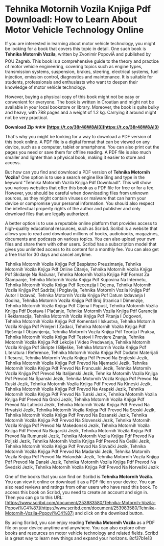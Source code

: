 
 
# Tehnika Motornih Vozila Knjiga Pdf Downloadl: How to Learn About Motor Vehicle Technology Online
  
If you are interested in learning about motor vehicle technology, you might be looking for a book that covers this topic in detail. One such book is **Tehnika Motornih Vozila**, written by Zvonimir PopoviÄ and published by POU Zagreb. This book is a comprehensive guide to the theory and practice of motor vehicle engineering, covering topics such as engine types, transmission systems, suspension, brakes, steering, electrical systems, fuel injection, emission control, diagnostics and maintenance. It is suitable for students, professionals and enthusiasts who want to deepen their knowledge of motor vehicle technology.
  
However, buying a physical copy of this book might not be easy or convenient for everyone. The book is written in Croatian and might not be available in your local bookstore or library. Moreover, the book is quite bulky and heavy, with 788 pages and a weight of 1.2 kg. Carrying it around might not be very practical.
 
**Download Zip ✯✯✯ [https://t.co/38r48W8AI3](https://t.co/38r48W8AI3)**


  
That's why you might be looking for a way to download a PDF version of this book online. A PDF file is a digital format that can be viewed on any device, such as a computer, tablet or smartphone. You can also print out the pages you need or save them for offline reading. A PDF file is also much smaller and lighter than a physical book, making it easier to store and access.
  
But how can you find and download a PDF version of **Tehnika Motornih Vozila**? One option is to use a search engine like Bing and type in the keyword "Tehnika Motornih Vozila Knjiga Pdf Downloadl". This will show you various websites that offer this book as a PDF file for free or for a fee. However, you should be careful when downloading files from unknown sources, as they might contain viruses or malware that can harm your device or compromise your personal information. You should also respect the intellectual property rights of the author and publisher and only download files that are legally authorized.
  
A better option is to use a reputable online platform that provides access to high-quality educational resources, such as Scribd. Scribd is a website that allows you to read and download millions of books, audiobooks, magazines, documents and podcasts on various topics. You can also upload your own files and share them with other users. Scribd has a subscription model that gives you unlimited access to its content for a monthly fee. You can also get a free trial for 30 days and cancel anytime.
 
Tehnika Motornih Vozila Knjiga Pdf Besplatno Preuzimanje,  Tehnika Motornih Vozila Knjiga Pdf Online Čitanje,  Tehnika Motornih Vozila Knjiga Pdf Skidanje Na Računar,  Tehnika Motornih Vozila Knjiga Pdf Format Za Štampanje,  Tehnika Motornih Vozila Knjiga Pdf Kupovina Na Internetu,  Tehnika Motornih Vozila Knjiga Pdf Recenzija I Ocjena,  Tehnika Motornih Vozila Knjiga Pdf Sadržaj I Poglavlja,  Tehnika Motornih Vozila Knjiga Pdf Autor I Izdavač,  Tehnika Motornih Vozila Knjiga Pdf Datum Izdavanja I Godina,  Tehnika Motornih Vozila Knjiga Pdf Broj Stranica I Dimenzije,  Tehnika Motornih Vozila Knjiga Pdf Cijena I Popust,  Tehnika Motornih Vozila Knjiga Pdf Dostava I Plaćanje,  Tehnika Motornih Vozila Knjiga Pdf Garancija I Reklamacija,  Tehnika Motornih Vozila Knjiga Pdf Pitanja I Odgovori,  Tehnika Motornih Vozila Knjiga Pdf Komentari I Iskustva,  Tehnika Motornih Vozila Knjiga Pdf Primjeri I Zadaci,  Tehnika Motornih Vozila Knjiga Pdf Rješenja I Objasnjenja,  Tehnika Motornih Vozila Knjiga Pdf Teorija I Praksa,  Tehnika Motornih Vozila Knjiga Pdf Testovi I Provjere Znanja,  Tehnika Motornih Vozila Knjiga Pdf Lekcije I Video Predavanja,  Tehnika Motornih Vozila Knjiga Pdf Skripte I Bilješke,  Tehnika Motornih Vozila Knjiga Pdf Literatura I Reference,  Tehnika Motornih Vozila Knjiga Pdf Dodatni Materijali I Resursi,  Tehnika Motornih Vozila Knjiga Pdf Prevod Na Engleski Jezik,  Tehnika Motornih Vozila Knjiga Pdf Prevod Na Njemacki Jezik,  Tehnika Motornih Vozila Knjiga Pdf Prevod Na Francuski Jezik,  Tehnika Motornih Vozila Knjiga Pdf Prevod Na Italijanski Jezik,  Tehnika Motornih Vozila Knjiga Pdf Prevod Na Španski Jezik,  Tehnika Motornih Vozila Knjiga Pdf Prevod Na Ruski Jezik,  Tehnika Motornih Vozila Knjiga Pdf Prevod Na Kineski Jezik,  Tehnika Motornih Vozila Knjiga Pdf Prevod Na Arapski Jezik,  Tehnika Motornih Vozila Knjiga Pdf Prevod Na Turski Jezik,  Tehnika Motornih Vozila Knjiga Pdf Prevod Na Grcki Jezik,  Tehnika Motornih Vozila Knjiga Pdf Prevod Na Latinski Jezik,  Tehnika Motornih Vozila Knjiga Pdf Prevod Na Hrvatski Jezik,  Tehnika Motornih Vozila Knjiga Pdf Prevod Na Srpski Jezik,  Tehnika Motornih Vozila Knjiga Pdf Prevod Na Bosanski Jezik,  Tehnika Motornih Vozila Knjiga Pdf Prevod Na Slovenski Jezik,  Tehnika Motornih Vozila Knjiga Pdf Prevod Na Makedonski Jezik,  Tehnika Motornih Vozila Knjiga Pdf Prevod Na Bugarski Jezik,  Tehnika Motornih Vozila Knjiga Pdf Prevod Na Rumunski Jezik,  Tehnika Motornih Vozila Knjiga Pdf Prevod Na Poljski Jezik,  Tehnika Motornih Vozila Knjiga Pdf Prevod Na Češki Jezik,  Tehnika Motornih Vozila Knjiga Pdf Prevod Na Slovački Jezik,  Tehnika Motornih Vozila Knjiga Pdf Prevod Na Madarski Jezik,  Tehnika Motornih Vozila Knjiga Pdf Prevod Na Holandski Jezik,  Tehnika Motornih Vozila Knjiga Pdf Prevod Na Danski Jezik,  Tehnika Motornih Vozila Knjiga Pdf Prevod Na Švedski Jezik,  Tehnika Motornih Vozila Knjiga Pdf Prevod Na Norveški Jezik
  
One of the books that you can find on Scribd is **Tehnika Motornih Vozila**. You can view it online or download it as a PDF file on your device. You can also read reviews and ratings from other users who have read this book. To access this book on Scribd, you need to create an account and sign in. Then you can go to this URL: [https://www.scribd.com/document/253983580/Tehnika-Motornih-Vozila-Popovi%C4%87](https://www.scribd.com/document/253983580/Tehnika-Motornih-Vozila-Popovi%C4%87) and click on the download button.
  
By using Scribd, you can enjoy reading **Tehnika Motornih Vozila** as a PDF file on your device anytime and anywhere. You can also explore other books and resources on motor vehicle technology and related fields. Scribd is a great way to learn new things and expand your horizons.
 8cf37b1e13
 
